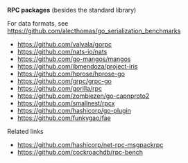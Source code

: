 **RPC packages** (besides the standard library)

For data formats, see https://github.com/alecthomas/go_serialization_benchmarks

- https://github.com/valyala/gorpc
- https://github.com/nats-io/nats
- https://github.com/go-mangos/mangos
- https://github.com/ibmendoza/project-iris
- https://github.com/hprose/hprose-go
- https://github.com/grpc/grpc-go
- https://github.com/gorilla/rpc
- https://github.com/zombiezen/go-capnproto2
- https://github.com/smallnest/rpcx
- https://github.com/hashicorp/go-plugin
- https://github.com/funkygao/fae

Related links

- https://github.com/hashicorp/net-rpc-msgpackrpc
- https://github.com/cockroachdb/rpc-bench
